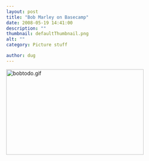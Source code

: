 ```yaml
---
layout: post
title: "Bob Marley on Basecamp"
date: 2008-05-19 14:41:00
description: ""
thumbnail: defaultThumbnail.png
alt: ""
category: Picture stuff

author: dug
---
```


<p><img alt="bobtodo.gif" src="http://www.donkeyontheedge.com/i/bobtodo.gif" width="370" height="230" /></p>
